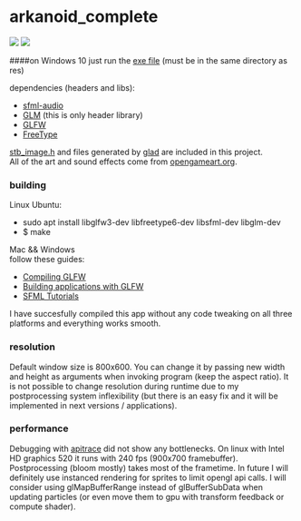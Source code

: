 # arkanoid_complete

![](https://github.com/matimaci/arkanoid_complete/blob/master/screens/screen3.png)
![](https://github.com/matimaci/arkanoid_complete/blob/master/screens/screen2.png)

####on Windows 10 just run the [exe file](https://github.com/matimaci/arkanoid_complete/blob/master/win10_x64.exe) (must be in the same directory as res)

dependencies (headers and libs):
* [sfml-audio](https://github.com/SFML/SFML)
* [GLM](https://github.com/g-truc/glm) (this is only header library)
* [GLFW](https://github.com/glfw/glfw)
* [FreeType](https://www.freetype.org)

[stb_image.h](https://github.com/nothings/stb) and files generated by [glad](https://github.com/Dav1dde/glad) are included in this project.  
All of the art and sound effects come from [opengameart.org](http://opengameart.org).  

### building
Linux Ubuntu:
* sudo apt install libglfw3-dev libfreetype6-dev libsfml-dev libglm-dev
* $ make

Mac && Windows  
follow these guides:
* [Compiling GLFW](http://www.glfw.org/docs/latest/compile_guide.html)
* [Building applications with GLFW](http://www.glfw.org/docs/latest/build_guide.html)
* [SFML Tutorials](http://www.sfml-dev.org/tutorials)

I have succesfully compiled this app without any code tweaking on all three platforms and everything works smooth.

### resolution
Default window size is 800x600. You can change it by passing new width and height as arguments when invoking program (keep the aspect ratio).
It is not possible to change resolution during runtime due to my postprocessing system inflexibility (but there is an easy fix and it will be implemented in next versions / applications).

### performance
Debugging with [apitrace](https://github.com/apitrace/apitrace) did not show any bottlenecks. On linux with Intel HD graphics 520 it runs
with 240 fps (900x700 framebuffer). Postprocessing (bloom mostly) takes most of the frametime.
In future I will definitely use instanced rendering for sprites to limit opengl api calls. I will consider using glMapBufferRange instead
of glBufferSubData when updating particles (or even move them to gpu with transform feedback or compute shader).
